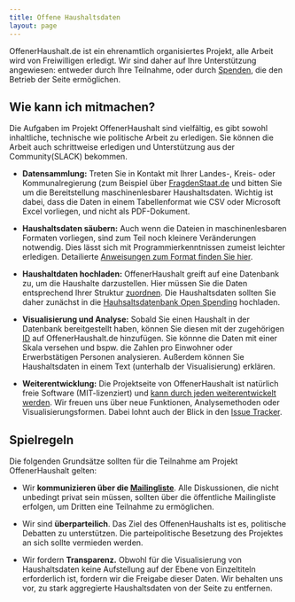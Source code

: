 ```yaml
---
title: Offene Haushaltsdaten
layout: page
---
```


OffenerHaushalt.de ist ein ehrenamtlich organisiertes Projekt, alle Arbeit wird von Freiwilligen erledigt. Wir sind daher auf Ihre Unterstützung angewiesen: entweder durch Ihre Teilnahme, oder durch [Spenden](http://beta.offenerhaushalt.de/page/intro.html), die den Betrieb der Seite ermöglichen.

## Wie kann ich mitmachen?

Die Aufgaben im Projekt OffenerHaushalt sind vielfältig, es gibt sowohl inhaltliche, technische wie politische Arbeit zu erledigen. Sie können die Arbeit auch schrittweise erledigen und Unterstützung aus der Community(SLACK) bekommen. 

* **Datensammlung:** Treten Sie in Kontakt mit Ihrer Landes-, Kreis- oder Kommunalregierung (zum Beispiel über [FragdenStaat.de](https://fragdenstaat.de/) und bitten Sie um die Bereitstellung maschinenlesbarer Haushaltsdaten. Wichtig ist dabei, dass die Daten in einem Tabellenformat wie CSV oder Microsoft Excel vorliegen, und nicht als PDF-Dokument. 

* **Haushaltsdaten säubern:**
Auch wenn die Dateien in maschinenlesbaren Formaten vorliegen, sind zum Teil noch kleinere Veränderungen notwendig. Dies lässt sich mit Programmierkenntnissen zumeist leichter erledigen. Detailierte [Anweisungen zum Format finden Sie hier](http://beta.offenerhaushalt.de/hilfestellung/1/).

* **Haushaltdaten hochladen:** OffenerHaushalt greift auf eine Datenbank zu, um die Haushalte darzustellen.  Hier müssen Sie die Daten entsprechend Ihrer Struktur [zuordnen](http://beta.offenerhaushalt.de/hilfestellung/3/). Die Haushaltsdaten sollten Sie daher zunächst in die [Hauhsaltsdatenbank Open Spending](https://openspending.org/packager/) hochladen.
 

* **Visualisierung und Analyse:** Sobald Sie einen Haushalt in der Datenbank bereitgestellt haben, können Sie diesen mit der zugehörigen [ID]() auf OffenerHaushalt.de hinzufügen. Sie könnne die Daten mit einer Skala versehen und bspw. die Zahlen pro Einwohner oder Erwerbstätigen Personen analysieren. Außerdem können Sie Haushaltsdaten in einem Text (unterhalb der Visualisierung) erklären. 

* **Weiterentwicklung:** Die Projektseite von OffenerHaushalt ist natürlich freie Software (MIT-lizenziert) und [kann durch jeden weiterentwickelt werden](https://github.com/okfde/offenerhaushalt.de). Wir freuen uns über neue Funktionen, Analysemethoden oder Visualisierungsformen. Dabei lohnt auch der Blick in den [Issue Tracker](https://github.com/okfde/offenerhaushalt.de/issues).

## Spielregeln

Die folgenden Grundsätze sollten für die Teilnahme am Projekt OffenerHaushalt gelten:

* Wir **kommunizieren über die [Mailingliste](http://lists.okfn.org/mailman/listinfo/offener-haushalt)**. Alle Diskussionen, die nicht unbedingt privat sein müssen, sollten über die öffentliche Mailingliste erfolgen, um Dritten eine Teilnahme zu ermöglichen.

* Wir sind **überparteilich**. Das Ziel des OffenenHaushalts ist es, politische Debatten zu unterstützen. Die parteipolitische Besetzung des Projektes an sich sollte vermieden werden.

* Wir fordern **Transparenz.** Obwohl für die Visualisierung von Haushaltsdaten keine Aufstellung auf der Ebene von Einzeltiteln erforderlich ist, fordern wir die Freigabe dieser Daten. Wir behalten uns vor, zu stark aggregierte Haushaltsdaten von der Seite zu entfernen.
